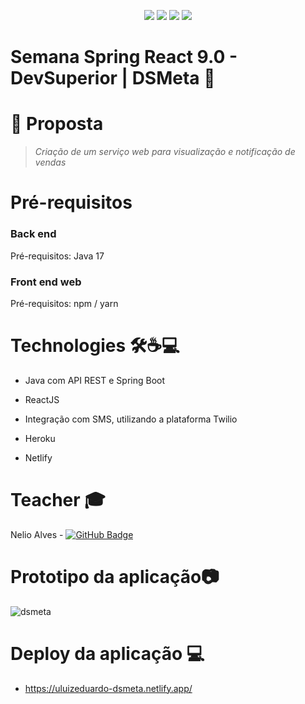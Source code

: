 <p align="center">
  <image
  src="https://img.shields.io/github/languages/count/uluizeduardo/dsmeta"
  />
  <image
  src="https://img.shields.io/github/languages/top/uluizeduardo/dsmeta"
  />
  <image
  src="https://img.shields.io/github/last-commit/uluizeduardo/dsmeta"
  />
  <image
  src="https://img.shields.io/github/watchers/uluizeduardo/dsmeta"
  />
</p>

#  Semana Spring React 9.0 - DevSuperior | DSMeta 💬

# 🚀 Proposta  
> *Criação de um serviço web para visualização e notificação de vendas*


# Pré-requisitos
###  Back end

Pré-requisitos: Java 17

###  Front end web

Pré-requisitos: npm / yarn

#  Technologies 🛠️☕💻

- Java com API REST e Spring Boot

- ReactJS

- Integração com SMS, utilizando a plataforma Twilio

- Heroku

- Netlify

# 

# Teacher 🎓

Nelio Alves - [![GitHub Badge](https://img.shields.io/badge/-DevSuperior-black?style=flat-square&logo=GitHub&logoColor=white&link=https://github.com/devsuperior)](https://github.com/devsuperior)

# Prototipo da aplicação📷
![dsmeta](https://user-images.githubusercontent.com/14946084/179435542-edcdcd75-4447-466c-9f79-34a86e0cb308.png)


# Deploy da aplicação :computer:

- https://uluizeduardo-dsmeta.netlify.app/
